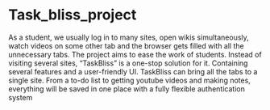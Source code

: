# Task_bliss_project
As a student, we usually log in to many sites, open wikis simultaneously, watch videos
on some other tab and the browser gets filled with all the unnecessary tabs. The project
aims to ease the work of students. Instead of visiting several sites, “TaskBliss” is a
one-stop solution for it. Containing several features and a user-friendly UI. TaskBliss
can bring all the tabs to a single site. From a to-do list to getting youtube videos and
making notes, everything will be saved in one place with a fully flexible authentication
system
